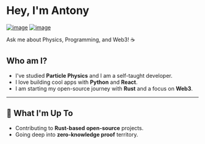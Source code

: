 # Hey, I'm Antony 
[![image](https://github.com/user-attachments/assets/34a76df4-7206-46ed-bfae-ef8598efd03b)](https://linkedin.com/in/akotsampaseris) 
[![image](https://github.com/user-attachments/assets/ad2184a3-46cb-436e-92dd-782ac827ae07)](https://instagram.com/negativeentropy_)

Ask me about Physics, Programming, and Web3! ☕

## Who am I?
- I've studied **Particle Physics** and I am a self-taught developer.
- I love building cool apps with **Python** and **React**.
- I am starting my open-source journey with **Rust** and a focus on **Web3**. 

---

## 🚀 What I'm Up To
- Contributing to **Rust-based** **open-source** projects.
- Going deep into **zero-knowledge proof** territory.
